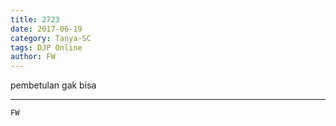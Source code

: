 ```yaml
---
title: 2723
date: 2017-06-19
category: Tanya-SC
tags: DJP Online
author: FW
---
```


pembetulan gak bisa

---



`FW`

